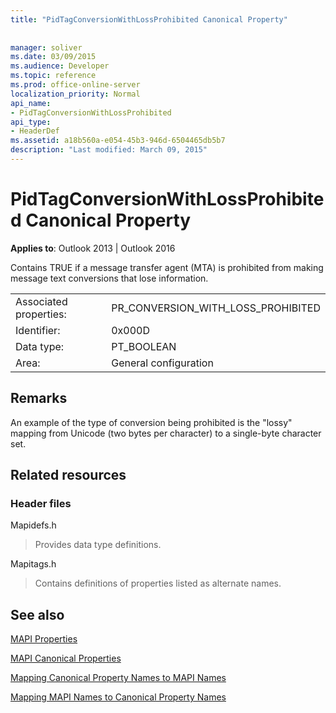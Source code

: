 ```yaml
---
title: "PidTagConversionWithLossProhibited Canonical Property"
 
 
manager: soliver
ms.date: 03/09/2015
ms.audience: Developer
ms.topic: reference
ms.prod: office-online-server
localization_priority: Normal
api_name:
- PidTagConversionWithLossProhibited
api_type:
- HeaderDef
ms.assetid: a18b560a-e054-45b3-946d-6504465db5b7
description: "Last modified: March 09, 2015"
---
```


# PidTagConversionWithLossProhibited Canonical Property

  
  
**Applies to**: Outlook 2013 | Outlook 2016 
  
Contains TRUE if a message transfer agent (MTA) is prohibited from making message text conversions that lose information. 
  
|||
|:-----|:-----|
|Associated properties:  <br/> |PR_CONVERSION_WITH_LOSS_PROHIBITED  <br/> |
|Identifier:  <br/> |0x000D  <br/> |
|Data type:  <br/> |PT_BOOLEAN  <br/> |
|Area:  <br/> |General configuration  <br/> |
   
## Remarks

An example of the type of conversion being prohibited is the "lossy" mapping from Unicode (two bytes per character) to a single-byte character set. 
  
## Related resources

### Header files

Mapidefs.h
  
> Provides data type definitions.
    
Mapitags.h
  
> Contains definitions of properties listed as alternate names.
    
## See also



[MAPI Properties](mapi-properties.md)
  
[MAPI Canonical Properties](mapi-canonical-properties.md)
  
[Mapping Canonical Property Names to MAPI Names](mapping-canonical-property-names-to-mapi-names.md)
  
[Mapping MAPI Names to Canonical Property Names](mapping-mapi-names-to-canonical-property-names.md)

